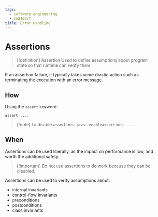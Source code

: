 ```yaml
---
tags:
  - software_engineering
  - CS2103/T
title: Error Handling
---
```

# Assertions

> [!definition] Assertion
> Used to define assumptions about program state so that runtime can verify them.

If an assertion failure, it typically takes some drastic action such as terminating the execution with an error message.

## How

Using the `assert` keyword:
```
assert ....
```

> [!note] To disable assertions:
> `java -enableassertions ....`

## When

Assertions can be used liberally, as the impact on performance is low, and worth the additional safety.

> [!important] Do not use assertions to do work because they can be disabled.

Assertions can be used to verify assumptions about:
- internal invariants
- control-flow invariants
- preconditions 
- postconditions
- class invariants